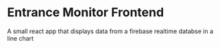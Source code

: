 # Entrance Monitor Frontend

A small react app that displays data from a firebase realtime databse in a line chart
